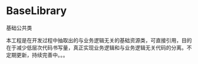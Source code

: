 # BaseLibrary
基础公共类

本工程是在开发过程中抽取出的与业务逻辑无关的基础资源类，可直接引用，目的在于减少低层次代码书写量，真正实现业务逻辑和与业务逻辑无关代码的分离。不定期更新，持续完善中。。。
